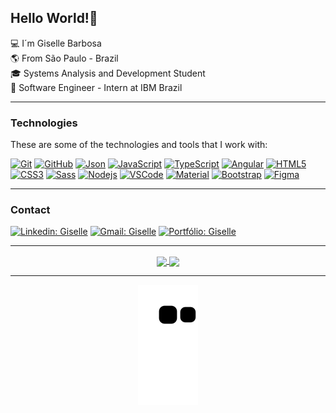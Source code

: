 ## Hello World!👋
  
  
:computer: I´m Giselle Barbosa  
:earth_americas: From São Paulo - Brazil  
:mortar_board: Systems Analysis and Development Student  
:briefcase: Software Engineer - Intern at IBM Brazil  
____ 

### Technologies  

These are some of the technologies and tools that I work with:

<div> 

[![Git](https://img.shields.io/badge/-Git-black?style=flat-square&logo=git)](https://www.linkedin.com/in/gisellebarb/) 
[![GitHub](https://img.shields.io/badge/-GitHub-181717?style=flat-square&logo=github)](https://www.linkedin.com/in/gisellebarb/) 
[![Json](https://img.shields.io/badge/-JSON_Server-black?style=flat-square&logoColor=white)](https://www.linkedin.com/in/gisellebarb/) 
[![JavaScript](https://img.shields.io/badge/-JavaScript-black?style=flat-square&logo=javascript)](https://www.linkedin.com/in/gisellebarb/) 
[![TypeScript](https://img.shields.io/badge/-TypeScript-007ACC?style=flat-square&logo=typescript&logoColor=white)](https://www.linkedin.com/in/gisellebarb/) 
[![Angular](https://img.shields.io/badge/-Angular-DD0031?style=flat-square&logo=angular)](https://www.linkedin.com/in/gisellebarb/) 
[![HTML5](https://img.shields.io/badge/-HTML5-E34F26?style=flat-square&logo=html5&logoColor=white)](https://www.linkedin.com/in/gisellebarb/) 
[![CSS3](https://img.shields.io/badge/-CSS3-1572B6?style=flat-square&logo=css3)](https://www.linkedin.com/in/gisellebarb/) 
[![Sass](https://img.shields.io/badge/-Sass-CC6699?style=flat-square&logo=sass&logoColor=white)](https://www.linkedin.com/in/gisellebarb/) 
[![Nodejs](https://img.shields.io/badge/-Nodejs-339933?style=flat-square&logo=Node.js&logoColor=white)](https://www.linkedin.com/in/gisellebarb/) 
[![VSCode](https://img.shields.io/badge/-VSCode-007ACC?style=flat-square&logo=visual-studio-code&logoColor=white)](https://www.linkedin.com/in/gisellebarb/) 
[![Material](https://img.shields.io/badge/-Angular_Material-navy?style=flat-square&logoColor=white)](https://www.linkedin.com/in/gisellebarb/) 
[![Bootstrap](https://img.shields.io/badge/-Bootstrap-6610f2?style=flat-square&logo=bootstrap&logoColor=fff)](https://www.linkedin.com/in/gisellebarb/) 
[![Figma](https://img.shields.io/badge/-Figma-blueviolet?style=flat-square&logo=Figma&logoColor=white)](https://www.linkedin.com/in/gisellebarb/) 

 </div> 

____ 
 
 ### Contact

[![Linkedin: Giselle](https://img.shields.io/badge/-Linkedin-blue?style=flat-square&logo=Linkedin&logoColor=white&link=https://www.linkedin.com/in/gisellebarb/)](https://www.linkedin.com/in/gisellebarb/) 
[![Gmail: Giselle](https://img.shields.io/badge/Gmail-D14836?style=style=flat-square&logo=gmail&logoColor=white&link=mailto:giselle.barbosadev@gmail.com)](mailto:giselle.barbosadev@gmail.com)
[![Portfólio: Giselle](https://img.shields.io/badge/-Portfólio-critical?style=style=flat-square&logo=porfólio&logoColor=white&link=https://gisellebarbosa.github.io/portfolio/)](https://gisellebarbosa.github.io/portfolio/)

____

<div align="center" style="display: inline_block">
 <a href="https://github.com/GiselleBarbosa">
  <img align="center" height="165em" src="https://github-readme-stats.vercel.app/api?username=GiselleBarbosa&show_icons=true&theme=dracula&include_all_commits=true&count_private=true"/>
  <img align="center" height="165em" src="https://github-readme-stats.vercel.app/api/top-langs/?username=GiselleBarbosa&layout=compact&langs_count=7&theme=dracula"/></a>
</div> 
  
____
 
<div align="center"> 
  
 ![Snake animation](https://github.com/GiselleBarbosa/GiselleBarbosa/blob/output/github-contribution-grid-snake.svg)

<div> 
